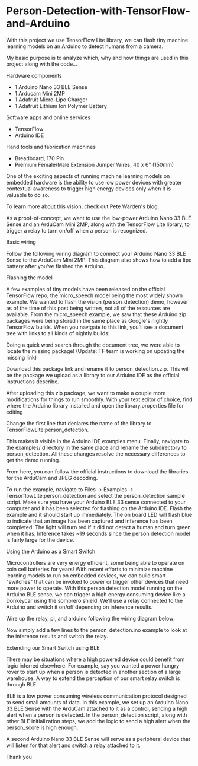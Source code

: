 # Person-Detection-with-TensorFlow-and-Arduino

With this project we use TensorFlow Lite library, we can flash tiny machine learning models on an Arduino to detect humans from a camera.

My basic purpose is to analyze which, why and how things are used in this project along with the code...

Hardware components

* 1 Arduino Nano 33 BLE Sense
* 1 Arducam Mini 2MP
* 1 Adafruit Micro-Lipo Charger
* 1 Adafruit Lithium Ion Polymer Battery
	
Software apps and online services

* TensorFlow
* Arduino IDE	

Hand tools and fabrication machines

* Breadboard, 170 Pin	
* Premium Female/Male Extension Jumper Wires, 40 x 6" (150mm)	

One of the exciting aspects of running machine learning models on embedded hardware is the ability to use low power devices with greater contextual awareness to trigger high energy devices only when it is valuable to do so.

To learn more about this vision, check out Pete Warden's blog.

As a proof-of-concept, we want to use the low-power Arduino Nano 33 BLE Sense and an ArduCam Mini 2MP, along with the TensorFlow Lite library, to trigger a relay to turn on/off when a person is recognized.

Basic wiring

Follow the following wiring diagram to connect your Arduino Nano 33 BLE Sense to the ArduCam Mini 2MP. This diagram also shows how to add a lipo battery after you've flashed the Arduino.

Flashing the model

A few examples of tiny models have been released on the official TensorFlow repo, the micro_speech model being the most widely shown example. We wanted to flash the vision (person_detection) demo, however as of the time of this post being written, not all of the resources are available. From the micro_speech example, we saw that these Arduino zip packages were being stored in the same place as Google's nightly TensorFlow builds. When you navigate to this link, you'll see a document tree with links to all kinds of nightly builds:

Doing a quick word search through the document tree, we were able to locate the missing package! (Update: TF team is working on updating the missing link)

Download this package link and rename it to person_detection.zip. This will be the package we upload as a library to our Arduino IDE as the official instructions describe.

After uploading this zip package, we want to make a couple more modifications for things to run smoothly. With your text editor of choice, find where the Arduino library installed and open the library.properties file for editing

Change the first line that declares the name of the library to TensorFlowLite:person_detection.

This makes it visible in the Arduino IDE examples menu. Finally, navigate to the examples/ directory in the same place and rename the subdirectory to person_detection. All these changes resolve the necessary differences to get the demo running.

From here, you can follow the official instructions to download the libraries for the ArduCam and JPEG decoding.

To run the example, navigate to Files -> Examples -> TensorflowLite:person_detection and select the person_detection sample script. Make sure you have your Arduino BLE 33 sense connected to your computer and it has been selected for flashing on the Arduino IDE. Flash the example and it should start up immediately. The on board LED will flash blue to indicate that an image has been captured and inference has been completed. The light will turn red if it did not detect a human and turn green when it has. Inference takes ~19 seconds since the person detection model is fairly large for the device.

Using the Arduino as a Smart Switch

Microcontrollers are very energy efficient, some being able to operate on coin cell batteries for years! With recent efforts to minimize machine learning models to run on embedded devices, we can build smart "switches" that can be invoked to power or trigger other devices that need more power to operate. With this person detection model running on the Arduino BLE sense, we can trigger a high energy consuming device like a Donkeycar using the sombrero shield. We'll use a relay connected to the Arduino and switch it on/off depending on inference results.

Wire up the relay, pi, and arduino following the wiring diagram below:

Now simply add a few lines to the person_detection.ino example to look at the inference results and switch the relay.

Extending our Smart Switch using BLE

There may be situations where a high powered device could benefit from logic inferred elsewhere. For example, say you wanted a power hungry rover to start up when a person is detected in another section of a large warehouse. A way to extend the perception of our smart relay switch is through BLE.

BLE is a low power consuming wireless communication protocol designed to send small amounts of data. In this example, we set up an Arduino Nano 33 BLE Sense with the ArduCam attached to it as a control, sending a high alert when a person is detected. In the person_detection script, along with other BLE initialization steps, we add the logic to send a high alert when the person_score is high enough.

A second Arduino Nano 33 BLE Sense will serve as a peripheral device that will listen for that alert and switch a relay attached to it.

Thank you
